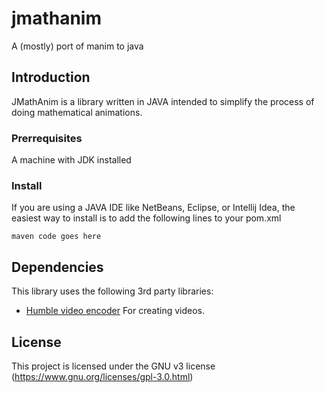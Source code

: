 # jmathanim
A (mostly) port of manim to java

## Introduction

JMathAnim is a library written in JAVA intended to simplify the process of doing mathematical animations.

### Prerrequisites
A machine with JDK installed

### Install

If you are using a JAVA IDE like NetBeans, Eclipse, or Intellij Idea, the easiest way to install is to add the following lines to your pom.xml
```
maven code goes here
```

## Dependencies

This library uses the following 3rd party libraries:

* [Humble video encoder](https://github.com/artclarke/humble-video) For creating videos.



## License

This project is licensed under the GNU v3 license (https://www.gnu.org/licenses/gpl-3.0.html)
